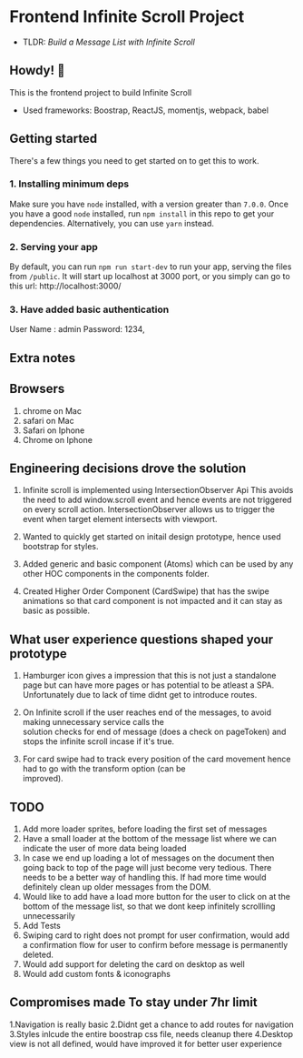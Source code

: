# Frontend Infinite Scroll Project
* TLDR: *Build a Message List with Infinite Scroll*

## Howdy! 👋  

This is the frontend project to build Infinite Scroll
* Used frameworks: Boostrap, ReactJS, momentjs, webpack, babel

## Getting started
There's a few things you need to get started on to get this to work.

### 1. Installing minimum deps
Make sure you have `node` installed, with a version greater than `7.0.0`.
Once you have a good `node` installed, run `npm install` in this repo to get your dependencies. Alternatively, you can use `yarn` instead.

### 2. Serving your app
By default, you can run `npm run start-dev` to run your app, serving the files from `/public`. 
It will start up localhost at 3000 port, or you simply can go to this url: http://localhost:3000/

### 3. Have added basic authentication
User Name : admin
Password: 1234,

## Extra notes

## Browsers
1. chrome on Mac
2. safari on Mac
3. Safari on Iphone
4. Chrome on Iphone

## Engineering decisions drove the solution
1. Infinite scroll is implemented using IntersectionObserver Api
   This avoids the need to add window.scroll event and hence events are not triggered on every scroll action. IntersectionObserver allows us to trigger the event when target element intersects with viewport.

2. Wanted to quickly get started on initail design prototype, hence used bootstrap for styles.

3. Added generic and basic component (Atoms) which can be used by any other HOC components in the components folder.

4. Created  Higher Order Component (CardSwipe) that has the swipe animations so that card component is not impacted and it can stay as basic as possible.

## What user experience questions shaped your prototype
1.  Hamburger icon gives a impression that this is not just a standalone page but can have more pages
    or has potential to be atleast a SPA. Unfortunately due to lack of time didnt get to introduce routes.

2. On Infinite scroll if the user reaches end of the messages, to avoid making unnecessary service calls the    
   solution checks for end of message (does a check on pageToken) and stops the infinite scroll incase if it's true.

3.  For card swipe had to track every position of the card movement hence had to go with the transform option (can be  
    improved). 

## TODO
1. Add more loader sprites, before loading the first set of messages
2. Have a small loader at the bottom of the message list where we can indicate the user of more data being loaded
3. In case we end up loading a lot of messages on the document then going back to top of the page will just become very 
    tedious. There needs to be a better way of handling this. If had more time would definitely clean up older messages from the DOM.
4. Would like to add have a load more button for the user to click 
   on at the bottom of the message list, so that we dont keep infinitely scrollling unnecessarily
5. Add Tests
6. Swiping card to right does not prompt for user confirmation, would add a confirmation flow for user to confirm before message 
   is permanently deleted.
7. Would add support for deleting the card on desktop as well
8. Would add custom fonts & iconographs

## Compromises made To stay under 7hr limit
1.Navigation is really basic
2.Didnt get a chance to add routes for navigation
3.Styles inlcude the entire boostrap css file, needs cleanup there
4.Desktop view is not all defined, would have improved it for better user experience



